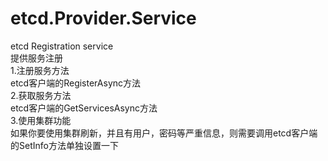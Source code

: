 # etcd.Provider.Service
etcd Registration service  
    提供服务注册  
	1.注册服务方法  
	   etcd客户端的RegisterAsync方法  
	2.获取服务方法  
	    etcd客户端的GetServicesAsync方法  
	3.使用集群功能  
	   如果你要使用集群刷新，并且有用户，密码等严重信息，则需要调用etcd客户端的SetInfo方法单独设置一下
	    
	   

